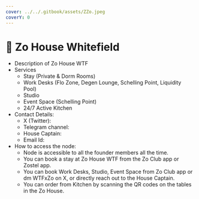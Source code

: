 ```yaml
---
cover: ../../.gitbook/assets/ZZo.jpeg
coverY: 0
---
```


# 🏡 Zo House Whitefield

* Description of Zo House WTF
* Services
  * Stay (Private & Dorm Rooms)
  * Work Desks (Flo Zone, Degen Lounge, Schelling Point, Liquidity Pool)
  * Studio
  * Event Space (Schelling Point)
  * 24/7 Active Kitchen
* Contact Details:
  * X (Twitter):
  * Telegram channel:
  * House Captain:
  * Email Id:
* How to access the node:
  * Node is accessible to all the founder members all the time.
  * You can book a stay at Zo House WTF from the Zo Club app or Zostel app.
  * You can book Work Desks, Studio, Event Space from Zo Club app or dm WTFxZo on X, or directly reach out to the House Captain.
  * You can order from Kitchen by scanning the QR codes on the tables in the Zo House.
